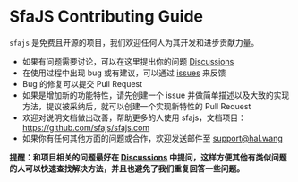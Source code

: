 # SfaJS Contributing Guide

`sfajs` 是免费且开源的项目，我们欢迎任何人为其开发和进步贡献力量。

- 如果有问题需要讨论，可以在这里提出你的问题 [Discussions](https://github.com/sfajs/sfa/discussions)
- 在使用过程中出现 bug 或有建议，可以通过 [issues](https://github.com/sfajs/sfa/issues) 来反馈
- Bug 的修复可以提交 Pull Request
- 如果是增加新的功能特性，请先创建一个 issue 并做简单描述以及大致的实现方法，提议被采纳后，就可以创建一个实现新特性的 Pull Request
- 欢迎对说明文档做出改善，帮助更多的人使用 sfajs，文档项目：<https://github.com/sfajs/sfajs.com>
- 如果你有任何其他方面的问题或合作，欢迎发送邮件至 support@hal.wang

**提醒：和项目相关的问题最好在 [Discussions](https://github.com/sfajs/sfa/discussions) 中提问，这样方便其他有类似问题的人可以快速查找解决方法，并且也避免了我们重复回答一些问题。**
